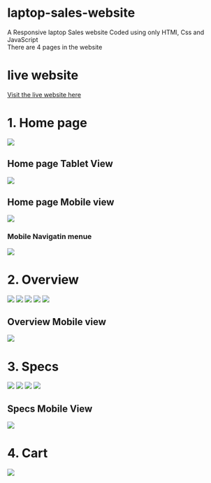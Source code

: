 # laptop-sales-website
A Responsive laptop Sales website Coded using only HTMl, Css and JavaScript <br/>
There are 4 pages in the website 

# live website
[Visit the live website here](https://advith98.github.io/laptop-sales-website/)

# 1. Home page
![](Readme-img/Home%20page.jpg)

<h2>Home page Tablet View </h2>

![](Readme-img/Home-page-tablet.jpg)

<h2>Home page Mobile view </h2>

![](Readme-img/Home-page-mobile.jpg)

<h3>Mobile Navigatin menue</h3>

![](Readme-img/Mobile-navigation.jpg)

# 2. Overview

![](Readme-img/Overview-1.jpg)
![](Readme-img/Overview-2.jpg)
![](Readme-img/Overview-3.jpg)
![](Readme-img/Overview-4.jpg)
![](Readme-img/Overview-5.jpg)

<h2>Overview Mobile view </h2>

![](Readme-img/mobile-overview.jpg)

# 3. Specs

![](Readme-img/Specs-1.jpg)
![](Readme-img/Specs-2.jpg)
![](Readme-img/Specs-3.jpg)
![](Readme-img/Specs-4.jpg)

<h2>Specs Mobile View</h2>

![](Readme-img/mobile-specs.jpg)

# 4. Cart

![](Readme-img/Cart.jpg)
